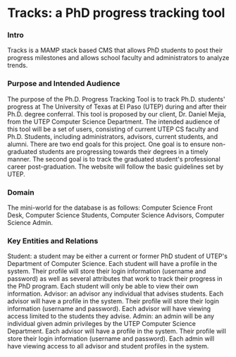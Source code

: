 # Tracks: a PhD progress tracking tool

### Intro
Tracks is a MAMP stack based CMS that allows PhD students to post their progress milestones and allows school faculty and administrators to analyze trends.

### Purpose and Intended Audience
The purpose of the Ph.D. Progress Tracking Tool is to track Ph.D. students' progress at The University of
Texas at El Paso (UTEP) during and after their Ph.D. degree conferral. This tool is proposed by our client,
Dr. Daniel Mejia, from the UTEP Computer Science Department. The intended audience of this tool will be
a set of users, consisting of current UTEP CS faculty and Ph.D. Students, including administrators, advisors,
current students, and alumni. There are two end goals for this project. One goal is to ensure non-graduated
students are progressing towards their degrees in a timely manner. The second goal is to track the graduated
student's professional career post-graduation. The website will follow the basic guidelines set by UTEP.

### Domain
The mini-world for the database is as follows: Computer Science Front Desk, Computer Science Students, Computer
Science Advisors, Computer Science Admin.

### Key Entities and Relations
Student: a student may be either a current or former PhD student of UTEP's Department of Computer Science.
Each student will have a profile in the system. Their profile will store their login information (username
and password) as well as several attributes that work to track their progress in the PhD program. Each student
will only be able to view their own information.
Advisor: an advisor any individual that advises students. Each advisor will have a profile in the system.
Their profile will store their login information (username and password). Each advisor will have viewing access limited to the students they advise.
Admin: an admin will be any individual given admin privileges by the UTEP Computer Science Department.
Each advisor will have a profile in the system. Their profile will store their login information (username
and password). Each admin will have viewing access to all advisor and student profiles in the system.
